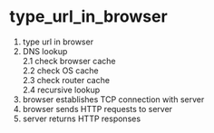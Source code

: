# type_url_in_browser
1. type url in browser
2. DNS lookup  
    2.1 check browser cache  
    2.2 check OS cache  
    2.3 check router cache  
    2.4 recursive lookup  
3. browser establishes TCP connection with server
4. browser sends HTTP requests to server
5. server returns HTTP responses
